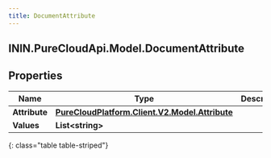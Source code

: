 ```yaml
---
title: DocumentAttribute
---
```

## ININ.PureCloudApi.Model.DocumentAttribute

## Properties

|Name | Type | Description | Notes|
|------------ | ------------- | ------------- | -------------|
| **Attribute** | [**PureCloudPlatform.Client.V2.Model.Attribute**](Attribute.html) |  | [optional] |
| **Values** | **List&lt;string&gt;** |  | [optional] |
{: class="table table-striped"}


